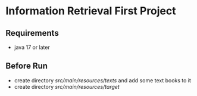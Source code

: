 # Information Retrieval First Project

## Requirements
  - java 17 or later
  
## Before Run
  - create directory *src/main/resources/texts* and add some text books to it
  - create directory *src/main/resources/target*
